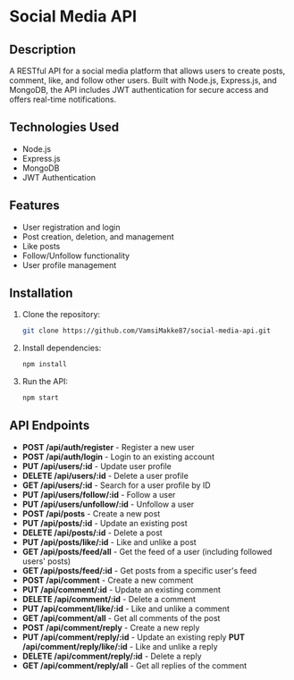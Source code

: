 
# Social Media API

## Description

A RESTful API for a social media platform that allows users to create posts, comment, like, and follow other users. Built with Node.js, Express.js, and MongoDB, the API includes JWT authentication for secure access and offers real-time notifications.

## Technologies Used

- Node.js
- Express.js
- MongoDB
- JWT Authentication

## Features

- User registration and login
- Post creation, deletion, and management
- Like posts
- Follow/Unfollow functionality
- User profile management

## Installation

1. Clone the repository:
   ```bash
   git clone https://github.com/VamsiMakke87/social-media-api.git
   ```

2. Install dependencies:
   ```bash
   npm install
   ```

3. Run the API:
   ```bash
   npm start
   ```

## API Endpoints

- **POST /api/auth/register** - Register a new user
- **POST /api/auth/login** - Login to an existing account
- **PUT /api/users/:id** - Update user profile
- **DELETE /api/users/:id** - Delete a user profile
- **GET /api/users/:id** - Search for a user profile by ID
- **PUT /api/users/follow/:id** - Follow a user
- **PUT /api/users/unfollow/:id** - Unfollow a user
- **POST /api/posts** - Create a new post
- **PUT /api/posts/:id** - Update an existing post
- **DELETE /api/posts/:id** - Delete a post
- **PUT /api/posts/like/:id** - Like and unlike a post
- **GET /api/posts/feed/all** - Get the feed of a user (including followed users' posts)
- **GET /api/posts/feed/:id** - Get posts from a specific user's feed
- **POST /api/comment** - Create a new comment
- **PUT /api/comment/:id** - Update an existing comment
- **DELETE /api/comment/:id** - Delete a comment
- **PUT /api/comment/like/:id** - Like and unlike a comment
- **GET /api/comment/all** - Get all comments of the post
- **POST /api/comment/reply** - Create a new reply
- **PUT /api/comment/reply/:id** - Update an existing reply
 **PUT /api/comment/reply/like/:id** - Like and unlike a reply
- **DELETE /api/comment/reply/:id** - Delete a reply
- **GET /api/comment/reply/all** - Get all replies of the comment